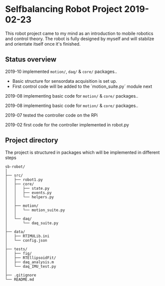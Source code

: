 # Selfbalancing Robot Project 2019-02-23

This robot project came to my mind as an introduction to mobile robotics and 
control theory. The robot is fully designed by myself and will stabilze and orientate itself 
once it's finished.

## Status overview
2019-10 implemented `motion/`, `daq/` & `core/` packages.. 
- Basic structure for sensordata acquisition is set up. 
- First control code will be added to the ´motion_suite.py´ module next

2019-08 implementing basic code for `motion/` & `core/` packages..

2019-08 implementing basic code for `motion/` & `core/` packages..

2019-07 tested the controller code on the RPi

2019-02 first code for the controller implemented in robot.py

## Project directory
The project is structured in packages which will be implemented in different steps
```
sb-robot/
│
├── src/
│   ├── robot1.py
│   ├── core/
│   │   ├── state.py
│   │   ├── events.py
│   │   └── helpers.py
│   │
│   ├── motion/
│   │   └── motion_suite.py
│   │
│   └── daq/
│       └── daq_suite.py
│
├── data/
│   ├── RTIMULib.ini
│   └── config.json
│
├── tests/
│   ├── fig/
│   ├── RTEllipsoidFit/
│   ├── daq_analysis.m
│   └── daq_IMU_test.py
│
├── .gitignore
└── README.md
```